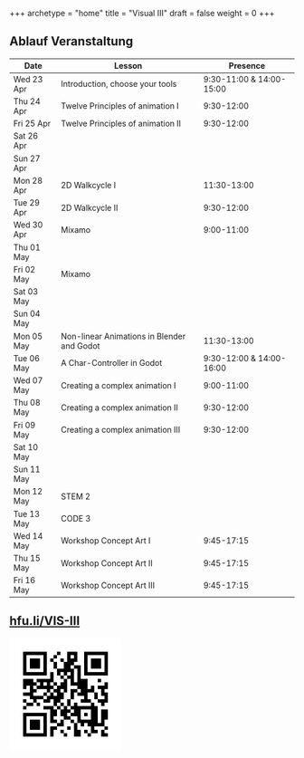 +++
archetype = "home"
title = "Visual III"
draft = false
weight = 0
+++


## Ablauf Veranstaltung
| Date       | Lesson                                   | Presence                     |
|------------|------------------------------------------|------------------------------|
| Wed 23 Apr | Introduction, choose your tools          | 9:30-11:00 & 14:00-15:00     |
| Thu 24 Apr | Twelve Principles of animation I         | 9:30-12:00                   |
| Fri 25 Apr | Twelve Principles of animation II        | 9:30-12:00                   |
| Sat 26 Apr |                                          |                              |
| Sun 27 Apr |                                          |                              |
| Mon 28 Apr | 2D Walkcycle I                           | 11:30-13:00                  |
| Tue 29 Apr | 2D Walkcycle II                          | 9:30-12:00                   |
| Wed 30 Apr | Mixamo                                   | 9:00-11:00                   |
| Thu 01 May |                                          |                              |
| Fri 02 May | Mixamo                                   |                              |
| Sat 03 May |                                          |                              |
| Sun 04 May |                                          |                              |
| Mon 05 May | Non-linear Animations in Blender and Godot | 11:30-13:00                |
| Tue 06 May | A Char-Controller in Godot               | 9:30-12:00 & 14:00-16:00     |
| Wed 07 May | Creating a complex animation I           | 9:00-11:00                   |
| Thu 08 May | Creating a complex animation II          | 9:30-12:00                   |
| Fri 09 May | Creating a complex animation III         | 9:30-12:00                   |
| Sat 10 May |                                          |                              |
| Sun 11 May |                                          |                              |
| Mon 12 May | STEM 2                                   |                              |
| Tue 13 May | CODE 3                                   |                              |
| Wed 14 May | Workshop Concept Art I                  | 9:45-17:15                   |
| Thu 15 May | Workshop Concept Art II                 | 9:45-17:15                   |
| Fri 16 May | Workshop Concept Art III                | 9:45-17:15                   |



## [hfu.li/VIS-III](https://hfu.li/VIS-III)

![QR-Code](./QR-Code-VIS-III.svg)

